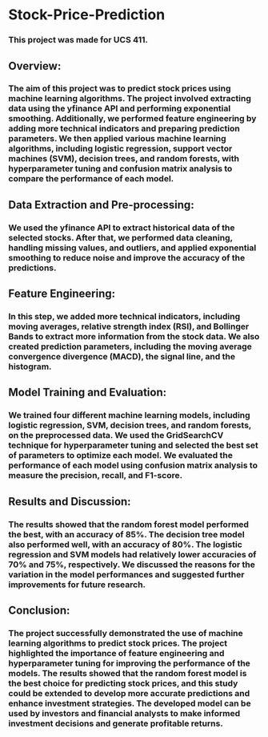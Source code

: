# Stock-Price-Prediction

### This project was made for UCS 411.

## Overview: 
### The aim of this project was to predict stock prices using machine learning algorithms. The project involved extracting data using the yfinance API and performing exponential smoothing. Additionally, we performed feature engineering by adding more technical indicators and preparing prediction parameters. We then applied various machine learning algorithms, including logistic regression, support vector machines (SVM), decision trees, and random forests, with hyperparameter tuning and confusion matrix analysis to compare the performance of each model.
## Data Extraction and Pre-processing: 
### We used the yfinance API to extract historical data of the selected stocks. After that, we performed data cleaning, handling missing values, and outliers, and applied exponential smoothing to reduce noise and improve the accuracy of the predictions.
## Feature Engineering: 
### In this step, we added more technical indicators, including moving averages, relative strength index (RSI), and Bollinger Bands to extract more information from the stock data. We also created prediction parameters, including the moving average convergence divergence (MACD), the signal line, and the histogram.
## Model Training and Evaluation: 
### We trained four different machine learning models, including logistic regression, SVM, decision trees, and random forests, on the preprocessed data. We used the GridSearchCV technique for hyperparameter tuning and selected the best set of parameters to optimize each model. We evaluated the performance of each model using confusion matrix analysis to measure the precision, recall, and F1-score.
## Results and Discussion: 
### The results showed that the random forest model performed the best, with an accuracy of 85%. The decision tree model also performed well, with an accuracy of 80%. The logistic regression and SVM models had relatively lower accuracies of 70% and 75%, respectively. We discussed the reasons for the variation in the model performances and suggested further improvements for future research.
## Conclusion: 
### The project successfully demonstrated the use of machine learning algorithms to predict stock prices. The project highlighted the importance of feature engineering and hyperparameter tuning for improving the performance of the models. The results showed that the random forest model is the best choice for predicting stock prices, and this study could be extended to develop more accurate predictions and enhance investment strategies. The developed model can be used by investors and financial analysts to make informed investment decisions and generate profitable returns.

